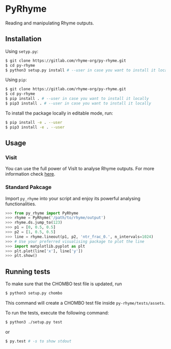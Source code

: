 # PyRhyme

Reading and manipulating Rhyme outputs.


## Installation

Using `setyp.py`:

```bash
$ git clone https://gitlab.com/rhyme-org/py-rhyme.git
$ cd py-rhyme
$ python3 setup.py install # --user in case you want to install it locally
```

Using `pip`:

```bash
$ git clone https://gitlab.com/rhyme-org/py-rhyme.git
$ cd py-rhyme
$ pip install . # --user in case you want to install it locally
$ pip3 install . # --user in case you want to install it locally
```

To install the package locally in editable mode, run:

```bash
$ pip install -e . --user
$ pip3 install -e . --user
```


## Usage

### Visit
You can use the full power of VisIt to analyse Rhyme outputs. For more
information check [here](py_rhyme/visit/README.md).

### Standard Pakcage
Import `py_rhyme` into your script and enjoy its powerful analysing
functionalities.

```python
>>> from py_rhyme import PyRhyme
>>> rhyme = PyRhyme('/path/to/rhyme/output')
>>> rhyme.ds.jump_to(123)
>>> p1 = [0, 0.5, 0.5]
>>> p2 = [1, 0.5, 0.5]
>>> line = rhyme.lineout(p1, p2, 'ntr_frac_0.', n_intervals=1024)
>>> # Use your preferred visualising package to plot the line
>>> import matplotlib.pyplot as plt
>>> plt.plot(line['x'], line['y'])
>>> plt.show()
```


## Running tests

To make sure that the CHOMBO test file is updated, run

```bash
$ python3 setup.py chombo
```

This command will create a CHOMBO test file inside `py-rhyme/tests/assets`.

To run the tests, execute the following command:

```bash
$ python3 ./setup.py test
```

or

```bash
$ py.test # -s to show stdout
```
